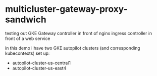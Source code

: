 # multicluster-gateway-proxy-sandwich
testing out GKE Gateway controller in front of nginx ingress controller in front of a web service

in this demo i have two GKE autopilot clusters (and corresponding kubecontexts) set up:
- autopilot-cluster-us-central1
- autopilot-cluster-us-east4 

